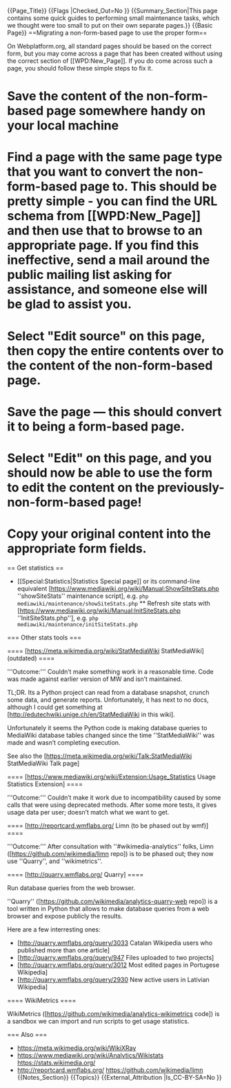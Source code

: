 {{Page_Title}}
{{Flags
|Checked_Out=No
}}
{{Summary_Section|This page contains some quick guides to performing small maintenance tasks, which we thought were too small to put on their own separate pages.}}
{{Basic Page}}
==Migrating a non-form-based page to use the proper form==

On Webplatform.org, all standard pages should be based on the correct form, but you may come across a page that has been created without using the correct section of [[WPD:New_Page]]. If you do come across such a page, you should follow these simple steps to fix it.

# Save the content of the non-form-based page somewhere handy on your local machine
# Find a page with the same page type that you want to convert the non-form-based page to. This should be pretty simple - you can find the URL schema from [[WPD:New_Page]] and then use that to browse to an appropriate page. If you find this ineffective, send a mail around the public mailing list asking for assistance, and someone else will be glad to assist you.
# Select "Edit source" on this page, then copy the entire contents over to the content of the non-form-based page.
# Save the page — this should convert it to being a form-based page.
# Select "Edit" on this page, and you should now be able to use the form to edit the content on the previously-non-form-based page!
# Copy your original content into the appropriate form fields.

== Get statistics ==

* [[Special:Statistics|Statistics Special page]] or its command-line equivalent [https://www.mediawiki.org/wiki/Manual:ShowSiteStats.php ''showSiteStats'' maintenance script], e.g.  <code>php mediawiki/maintenance/showSiteStats.php</code>
** Refresh site stats with [https://www.mediawiki.org/wiki/Manual:InitSiteStats.php ''InitSiteStats.php''], e.g.  <code>php mediawiki/maintenance/initSiteStats.php</code>

=== Other stats tools ===

==== [https://meta.wikimedia.org/wiki/StatMediaWiki StatMediaWiki] (outdated) ==== 

'''Outcome:''' Couldn’t make something work in a reasonable time. Code was made against earlier version of MW and isn’t maintained.

TL;DR. Its a Python project can read from a database snapshot, crunch some data, and generate reports. Unfortunately, it has next to no docs, although I could get something at [http://edutechwiki.unige.ch/en/StatMediaWiki in this wiki]. 

Unfortunately it seems the Python code is making database queries to MediaWiki database tables changed since the time ''StatMediaWiki'' was made and wasn’t completing execution. 

See also the [https://meta.wikimedia.org/wiki/Talk:StatMediaWiki StatMediaWiki Talk page]

==== [https://www.mediawiki.org/wiki/Extension:Usage_Statistics Usage Statistics Extension] ====

'''Outcome:''' Couldn’t make it work due to incompatibility caused by some calls that were using deprecated methods. After some more tests, it gives usage data per user; doesn’t match what we want to get.

==== [http://reportcard.wmflabs.org/ Limn (to be phased out by wmf)] ====

'''Outcome:''' After consultation with ''#wikimedia-analytics'' folks, Limn ([https://github.com/wikimedia/limn repo]) is to be phased out; they now use ''Quarry'', and ''wikimetrics''.

==== [http://quarry.wmflabs.org/ Quarry] ====

Run database queries from the web browser. 

''Quarry'' ([https://github.com/wikimedia/analytics-quarry-web repo]) is a tool written in Python that allows to make database queries from a web browser and expose publicly the results.

Here are a few interresting ones:
* [http://quarry.wmflabs.org/query/3033 Catalan Wikipedia users who published more than one article]
* [http://quarry.wmflabs.org/query/947 Files uploaded to two projects]
* [http://quarry.wmflabs.org/query/3012 Most edited pages in Portugese Wikipedia] 
* [http://quarry.wmflabs.org/query/2930 New active users in Lativian Wikipedia]

==== WikiMetrics ====

WikiMetrics ([https://github.com/wikimedia/analytics-wikimetrics code]) is a sandbox we can import and run scripts to get usage statistics.

=== Also ===

* https://meta.wikimedia.org/wiki/WikiXRay
* https://www.mediawiki.org/wiki/Analytics/Wikistats https://stats.wikimedia.org/
* http://reportcard.wmflabs.org/ https://github.com/wikimedia/limn
{{Notes_Section}}
{{Topics}}
{{External_Attribution
|Is_CC-BY-SA=No
}}